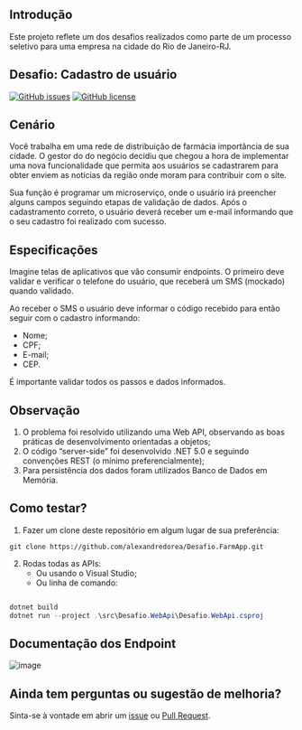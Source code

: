 ## Introdução

Este projeto reflete um dos desafios realizados como parte de um processo seletivo para uma empresa na cidade do Rio de Janeiro-RJ.

## Desafio: Cadastro de usuário

[![GitHub issues][ImagemProblema]][Problemas] [![GitHub license][ImagemLicenca]][Licenca]


## Cenário

Você trabalha em uma rede de distribuição de farmácia importância de sua cidade. O gestor do do negócio decidiu que chegou a hora de implementar uma nova funcionalidade que permita aos usuários se cadastrarem para obter enviem as notícias da região onde moram para contribuir com o site.

Sua função é programar um microserviço, onde o usuário irá preencher alguns campos seguindo etapas de validação de dados. Após o cadastramento correto, o usuário deverá receber um e-mail informando que o seu cadastro foi realizado com sucesso.


## Especificações

Imagine telas de aplicativos que vão consumir endpoints. O primeiro deve validar e verificar o telefone do usuário, que receberá um SMS (mockado) quando validado.

Ao receber o SMS o usuário deve informar o código recebido para então seguir com o cadastro informando:

- Nome;
- CPF;
- E-mail;
- CEP.

É importante validar todos os passos e dados informados.

## Observação

1. O problema foi resolvido utilizando uma Web API, observando as boas práticas de desenvolvimento orientadas a objetos;
2. O código “server-side” foi desenvolvido .NET 5.0 e seguindo convenções REST (o mínimo preferencialmente);
3. Para persistência dos dados foram utilizados Banco de Dados em Memória.


## Como testar?

1. Fazer um clone deste repositório em algum lugar de sua preferência:

```
git clone https://github.com/alexandredorea/Desafio.FarmApp.git
```

2. Rodas todas as APIs:
   - Ou usando o Visual Studio;
   - Ou linha de comando:

```PowerShell

dotnet build
dotnet run --project .\src\Desafio.WebApi\Desafio.WebApi.csproj

```

## Documentação dos Endpoint
![image](https://user-images.githubusercontent.com/11574354/142784479-5611ef3a-4e1c-4c67-b139-be12d1d72813.png)


## Ainda tem perguntas ou sugestão de melhoria?

Sinta-se à vontade em abrir um [issue][DefeitoInnovt] ou [Pull Request][PullRequest].



[//]: # (Links de referências para os badges deste repositório)

[ImagemProblema]: <https://img.shields.io/github/issues/alexandredorea/Innovt.svg?style=flat-square>
[Problemas]: <https://github.com/alexandredorea/Innovt/issues>
[ImagemLicenca]: <https://img.shields.io/github/license/alexandredorea/Innovt.svg?style=flat-square>
[Licenca]: <https://github.com/alexandredorea/Innovt/blob/master/LICENSE>



[//]: # (Links de referências para os requisitos do sistema)

[CadastroNoticias]: <https://github.com/alexandredorea/Innovt/blob/master/Documentation/Especification/01%20-%20Pagina%20de%20cadastro%20de%20noticia.md>
[ResumoNoticias]: <https://github.com/alexandredorea/Innovt/blob/master/Documentation/Especification/02%20-%20Pagina%20de%20resumo%20do%20envio%20da%20noticia.md>


[//]: # (Links de referências o quadro Kanban do projeto)

[ProjetoInnovt]: <https://github.com/alexandredorea/Innovt/projects/1>



[//]: # (Links de referências aos problemas neste projeto)

[DefeitoInnovt]: <https://github.com/alexandredorea/Innovt/issues>
[PullRequest]: <https://github.com/alexandredorea/Innovt/pulls>
